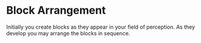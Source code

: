 # Block Arrangement

Initially you create blocks as they appear in your field of perception. As they develop you may arrange the blocks in sequence.